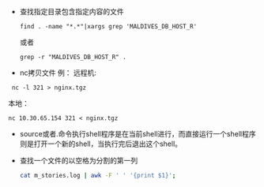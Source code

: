 * 查找指定目录包含指定内容的文件 

  ```
  find . -name "*.*"|xargs grep 'MALDIVES_DB_HOST_R'
  ```
  或者 
  ```
  grep -r "MALDIVES_DB_HOST_R" .
  ```

* nc拷贝文件 
例： 远程机:
```
 nc -l 321 > nginx.tgz
```
 本地：
 ```
 nc 10.30.65.154 321 < nginx.tgz
 ```

* source或者.命令执行shell程序是在当前shell进行，而直接运行一个shell程序则是打开一个新的shell，当执行完后退出这个shell。

* 查找一个文件的以空格为分割的第一列

  ```bash
  cat m_stories.log | awk -F ' ' '{print $1}';
  ```

  